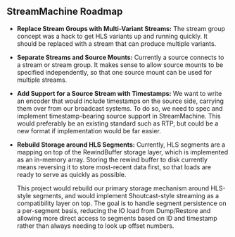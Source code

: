 ## StreamMachine Roadmap

* __Replace Stream Groups with Multi-Variant Streams:__ The stream group
    concept was a hack to get HLS variants up and running quickly. It
    should be replaced with a stream that can produce multiple variants.

* __Separate Streams and Source Mounts:__ Currently a source connects to
    a stream or stream group. It makes sense to allow source mounts to be
    specified independently, so that one source mount can be used for
    multiple streams.

* __Add Support for a Source Stream with Timestamps:__ We want to write an
    encoder that would include timestamps on the source side, carrying them
    over from our broadcast systems. To do so, we need to spec and implement
    timestamp-bearing source support in StreamMachine. This would preferably
    be an existing standard such as RTP, but could be a new format if
    implementation would be far easier.

* __Rebuild Storage around HLS Segments:__ Currently, HLS segments are a
    mapping on top of the RewindBuffer storage layer, which is implemented as
    an in-memory array. Storing the rewind buffer to disk currently means
    reversing it to store most-recent data first, so that loads are ready to
    serve as quickly as possible.

    This project would rebuild our primary storage mechanism around HLS-style
    segments, and would implement Shoutcast-style streaming as a compatibility
    layer on top. The goal is to handle segment persistence on a per-segment
    basis, reducing the IO load from Dump/Restore and allowing more direct
    access to segments based on ID and timestamp rather than always needing
    to look up offset numbers.

